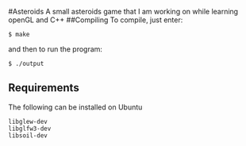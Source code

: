 #Asteroids
A small asteroids game that I am working on while learning openGL and C++
##Compiling
To compile, just enter:

    $ make

and then to run the program:

    $ ./output

## Requirements
The following can be installed on Ubuntu

    libglew-dev
    libglfw3-dev
    libsoil-dev
